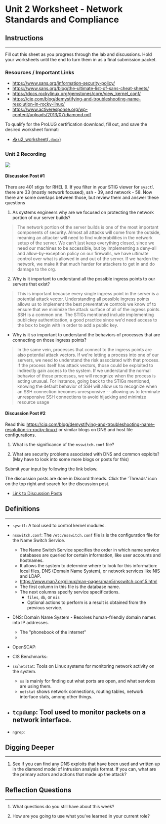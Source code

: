 
# Unit 2 Worksheet - Network Standards and Compliance

## Instructions

---

Fill out this sheet as you progress through the lab and discussions. Hold your worksheets until
the end to turn them in as a final submission packet.

### Resources / Important Links

- <https://www.sans.org/information-security-policy/>
- <https://www.sans.org/blog/the-ultimate-list-of-sans-cheat-sheets/>
- <https://docs.rockylinux.org/gemstones/core/view_kernel_conf/>
- <https://ciq.com/blog/demystifying-and-troubleshooting-name-resolution-in-rocky-linux/>
- <https://www.activeresponse.org/wp-content/uploads/2013/07/diamond.pdf>

To qualify for the ProLUG certification download, fill out, and save the desired worksheet format:

- <a href="./assets/downloads/u2/u2_worksheet.docx" target="_blank" download>📥 u2_worksheet(`.docx`)</a>

### Unit 2 Recording

<img src="./assets/images/under-construction.jpg" style="border-radius:2%"></img>

<!-- <iframe -->
<!--     style="width: 100%; height: 100%; border: none; -->
<!--     aspect-ratio: 16/9; border-radius: 1rem; background:black" -->
<!--     src="" -->
<!--     title="" -->
<!--     frameborder="0" -->
<!--     allow="accelerometer; autoplay; clipboard-write; encrypted-media; gyroscope; picture-in-picture; web-share" -->
<!--     referrerpolicy="strict-origin-when-cross-origin" -->
<!--     allowfullscreen> -->
<!-- </iframe> -->

#### Discussion Post #1

There are 401 stigs for RHEL 9. If you filter in your STIG viewer for
`sysctl` there are 33 (mostly network focused), ssh - 39, and network - 58. Now there are
some overlaps between those, but review them and answer these questions

1. As systems engineers why are we focused on protecting the network portion of our
   server builds?

> The network portion of the server builds is one of the most important
> components of security.
> Almost all attacks will come from the outside, meaning an attacker will need to find 
> vulnerabilities in the network setup of the server. 
> We can't just keep everything closed, since we need our machines to be
> accessible, but by implementing a deny-all and allow-by-exception policy on our 
> firewalls, we have ultimate control over what is allowed in and out of the server.
> If we harden the network, we make it that much harder for attackers to
> get in and do damage to the org. 

2. Why is it important to understand all the possible ingress points to our servers that
   exist?

>  This is important because every single ingress point in the server is a potential
>  attack vector. Understanding all possible ingress points allows us to implement
>  the best preventative controls we know of to ensure that we minimize the attack 
>  surface of all of the ingress points. SSH is a common one. The STIGs mentioned
>  include implementing publickey authentication, a good practice since we'd need
>  access to the box to begin with in order to add a public key.  


   - Why is it so important to understand the behaviors of processes that are
     connecting on those ingress points?

>  In the same vein, processes that connect to the ingress points are also
>  potential attack vectors. If we're letting a process into one of our
>  servers, we need to understand the risk associated with that process. If
>  the process itself has attack vectors, those could be exploited to
>  indirectly gain access to the system. If we understand the normal behavior
>  of those processes, we will recognize when the process is acting unusual.
>  For instance, going back to the STIGs mentioned, knowing the default behavior of SSH 
>  will allow us to recognize when an SSH connection becomes unresponsive -- allowing us 
>  to terminate unresponsive SSH connections to avoid hijacking and minimize resource usage

#### Discussion Post #2

Read this: <https://ciq.com/blog/demystifying-and-troubleshooting-name-resolution-in-rocky-linux/>
or similar blogs on DNS and host file configurations.

1. What is the significance of the `nsswitch.conf` file?

2. What are security problems associated with DNS and common exploits? (May have
   to look into some more blogs or posts for this)

<div class="warning">
Submit your input by following the link below.

The discussion posts are done in Discord threads. Click the 'Threads' icon on the top right and search for the discussion post.

</div>

- [Link to Discussion Posts](https://discord.com/channels/611027490848374811/1098309490681598072)

## Definitions

---

* `sysctl`: A tool used to control kernel modules.

* `nsswitch.conf`: The `/etc/nsswitch.conf` file is is the configuration file for the Name Switch Service.
    - The Name Switch Service specifies the order in which name service databases are 
      queried for certain information, like user accounts and hostnames.
    - It allows the system to determine where to look for this information: local files, 
      DNS (Domain Name System), or network services like NIS and LDAP.
    - <https://www.man7.org/linux/man-pages/man5/nsswitch.conf.5.html>
    - The first column in this file is the database name.  
    - The next columns specify service specifications.
        - `files`, `db`, or `nis`
        - Optional actions to perform is a result is obtained from the previous service.
    <!-- TODO: Break down each column of each line in this file -->

* DNS: Domain Name System - Resolves human-friendly domain names into IP addresses.  
    - The "phonebook of the internet"
    - 

* OpenSCAP:

* CIS Benchmarks:

* `ss`/`netstat`: Tools on Linux systems for monitoring network activity on the system.
    - `ss` is mainly for finding out what ports are open, and what services are using
      them.  
    - `netstat` shows network connections, routing tables, network interface stats,
      among other things.  

* `tcpdump`: Tool used to monitor packets on a network interface. 
    -

* `ngrep`:

## Digging Deeper

---

1. See if you can find any DNS exploits that have been used and written up in the
   diamond model of intrusion analysis format. If you can, what are the primary actors
   and actions that made up the attack?

## Reflection Questions

---

1. What questions do you still have about this week?

2. How are you going to use what you've learned in your current role?

